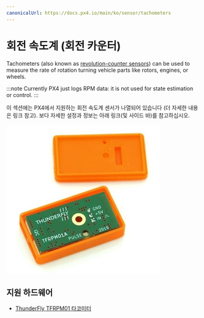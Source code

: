 ```yaml
---
canonicalUrl: https://docs.px4.io/main/ko/sensor/tachometers
---
```


# 회전 속도계 (회전 카운터)

Tachometers (also known as [revolution-counter sensors](https://en.wikipedia.org/wiki/Tachometer#In_automobiles,_trucks,_tractors_and_aircraft)) can be used to measure the rate of rotation turning vehicle parts like rotors, engines, or wheels.

:::note
Currently PX4 just logs RPM data: it is not used for state estimation or control.
:::

이 섹션에는 PX4에서 지원하는 회전 속도계 센서가 나열되어 있습니다 (더 자세한 내용은 링크 참고). 보다 자세한 설정과 정보는 아래 링크(및 사이드 바)를 참고하십시오.

![TFRPM01A](../../assets/hardware/sensors/tfrpm/tfrpm01_electronics.jpg)

## 지원 하드웨어

- [ThunderFly TFRPM01 타코미터](../sensor/thunderfly_tachometer.md)
